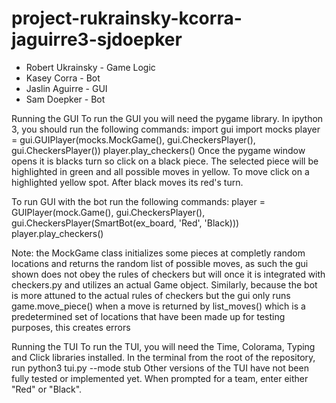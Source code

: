 # project-rukrainsky-kcorra-jaguirre3-sjdoepker

- Robert Ukrainsky - Game Logic
- Kasey Corra - Bot
- Jaslin Aguirre - GUI
- Sam Doepker - Bot

Running the GUI
To run the GUI you will need the pygame library. 
In ipython 3, you should run the following commands:
import gui
import mocks
player = gui.GUIPlayer(mocks.MockGame(), gui.CheckersPlayer(), gui.CheckersPlayer())
player.play_checkers()
Once the pygame window opens it is blacks turn so click on a black piece. The selected
piece will be highlighted in green and all possible moves in yellow. To move click
on a highlighted yellow spot. After black moves its red's turn.

To run GUI with the bot run the following commands:
player = GUIPlayer(mock.Game(), gui.CheckersPlayer(), gui.CheckersPlayer(SmartBot(ex_board, 'Red', 'Black)))
player.play_checkers()

Note: the MockGame class initializes some pieces at completly random locations and
returns the random list of possible moves, as such the gui shown does not obey the rules
of checkers but will once it is integrated with checkers.py and utilizes an actual
Game object. Similarly, because the bot is more attuned to the actual rules of checkers but
the gui only runs game.move_piece() when a move is returned by list_moves() which is a
predetermined set of locations that have been made up for testing purposes, this creates errors


Running the TUI
To run the TUI, you will need the Time, Colorama, Typing and Click libraries installed.
In the terminal from the root of the repository, run python3 tui.py --mode stub
Other versions of the TUI have not been fully tested or implemented yet. When
prompted for a team, enter either "Red" or "Black".